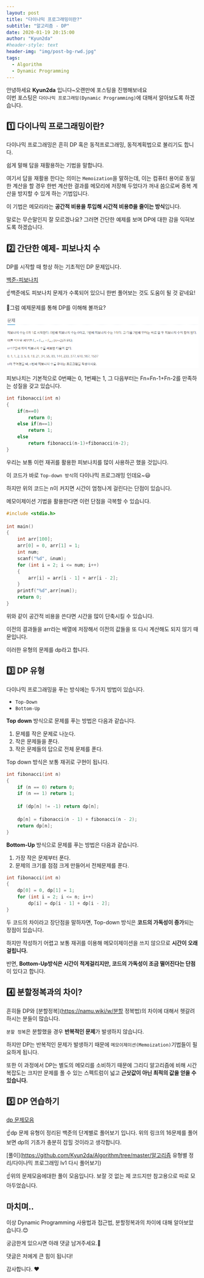 ```yaml
---
layout: post
title: "다이나믹 프로그래밍이란?"
subtitle: "알고리즘 - DP"
date: 2020-01-19 20:15:00
author: "Kyun2da"
#header-style: text
header-img: "img/post-bg-rwd.jpg"
tags:
  - Algorithm
  - Dynamic Programming
---
```


안녕하세요 **Kyun2da** 입니다~오랜만에 포스팅을 진행해보네요  
이번 포스팅은 `다이나믹 프로그래밍(Dynamic Programming)`에 대해서 알아보도록 하겠습니다.

## 1️⃣ 다이나믹 프로그래밍이란?
다이나믹 프로그래밍은 흔히 DP 혹은 동적프로그래밍, 동적계획법으로 불리기도 합니다. 

쉽게 말해 답을 재활용하는 기법을 말합니다. 

여기서 답을 재활용 한다는 의미는 `Memoization`을 말하는데, 이는 컴퓨터 용어로 동일한 계산을 할 경우 한번 계산한 결과를 메모리에 저장해 두었다가 꺼내 씀으로써 중복 계산을 방지할 수 있게 하는 기법입니다. 

이 기법은 메모리라는 **공간적 비용을 투입해 시간적 비용⏰을 줄이는 방식**입니다.

말로는 무슨말인지 잘 모르겠나요? 그러면 간단한 예제를 보며 DP에 대한 감을 익혀보도록 하겠습니다.

## 2️⃣ 간단한 예제- 피보나치 수

DP를 시작할 때 항상 하는 기초적인 DP 문제입니다. 

[백준-피보나치](https://www.acmicpc.net/problem/2748)

☝️백준에도 피보나치 문제가 수록되어 있으니 한번 풀어보는 것도 도움이 될 것 같네요!

🚏그럼 예제문제를 통해 DP를 이해해 볼까요?

![피보나치](/img/fibonacci.png)

피보나치는 기본적으로 0번째는 0, 1번째는 1, 그 다음부터는 Fn=Fn-1+Fn-2를 만족하는 성질을 갖고 있습니다.

```c++
int fibonacci(int n)
{
    if(n==0)
        return 0;
    else if(n==1)
        return 1;
    else
        return fibonacci(n-1)+fibonacci(n-2);
}
```

우리는 보통 이런 재귀를 활용한  피보나치를 많이 사용하곤 했을 것입니다.

이 코드가 바로 `Top-down 방식`의 다이나믹 프로그래밍 인데요~😃

하지만 위의 코드는 n이 커지면 시간이 엄청나게 걸린다는 단점이 있습니다.

메모이제이션 기법을 활용한다면 이런 단점을 극복할 수 있습니다.

```c++
#include <stdio.h>

int main()
{
	int arr[100];
	arr[0] = 0, arr[1] = 1;
	int num;
	scanf("%d", &num);
	for (int i = 2; i <= num; i++)
	{
		arr[i] = arr[i - 1] + arr[i - 2];
	}
    printf("%d",arr[num]);
	return 0;
}
```

위와 같이 공간적 비용을 쓴다면 시간을 많이 단축시킬 수 있습니다.

이전의 결과들을 arr라는 배열에 저장해서 이전의 값들을 또 다시 계산해도 되지 않기 때문입니다.

이러한 유형의 문제를 dp라고 합니다.

## 3️⃣ DP 유형

다이나믹 프로그래밍을 푸는 방식에는 두가지 방법이 있습니다.

- `Top-Down`
- `Bottom-Up`

**Top down** 방식으로 문제를 푸는 방법은 다음과 같습니다.

1. 문제를 작은 문제로 나눈다.
2. 작은 문제들을 푼다.
3. 작은 문제들의 답으로 전체 문제를 푼다.

Top down 방식은 보통 재귀로 구현이 됩니다.

```c++
int fibonacci(int n)
{
    if (n == 0) return 0;
    if (n == 1) return 1;
 
    if (dp[n] != -1) return dp[n];
 
    dp[n] = fibonacci(n - 1) + fibonacci(n - 2);
    return dp[n];
}
```

**Bottom-Up** 방식으로 문제를 푸는 방법은 다음과 같습니다.

1. 가장 작은 문제부터 푼다.
2. 문제의 크기를 점점 크게 만들어서 전체문제를 푼다.

```c++
int fibonacci(int n)
{
    dp[0] = 0, dp[1] = 1;
    for (int i = 2; i <= n; i++)
        dp[i] = dp[i - 1] + dp[i - 2];
}
```

두 코드의 차이라고 장단점을 말하자면, Top-down 방식은 **코드의 가독성이 증가**되는 장점이 있습니다.

하지만 작성하기 어렵고 보통 재귀를 이용해 메모이제이션을 쓰지 않으므로 **시간이 오래걸립니다.**

반면, **Bottom-Up방식은 시간이 적게걸리지만, 코드의 가독성이 조금 떨어진다는 단점**이 있다고 합니다.

##  4️⃣ 분할정복과의 차이?

흔히들 DP와 [분할정복](https://namu.wiki/w/분할 정복법)의 차이에 대해서 헷갈려 하시는 분들이 많습니다.

`분할 정복`은 분할했을 경우 **반복적인 문제**가 발생하지 않습니다. 

하지만 DP는 반복적인 문제가 발생하기 때문에 `메모이제이션(Memoization)`기법들이 필요하게 됩니다.

 또한 이 과정에서 DP는 별도의 메모리를 소비하기 때문에 그리디 알고리즘에 비해 시간 복잡도는 크지만 문제를 풀 수 있는 스펙트럼이 넓고 **근삿값이 아닌 최적의 값을 얻을 수 있습니다.**



## 5️⃣ DP 연습하기

[dp 문제모음](https://www.acmicpc.net/step/16)

☝️dp 문제 유형이 정리된 백준의 단계별로 풀어보기 입니다. 위의 링크의 16문제를 풀어보면 dp의 기초가 충분히 잡힐 것이라고 생각합니다.

[풀이](https://github.com/Kyun2da/Algorithm/tree/master/알고리즘 유형별 정리/다이나믹 프로그래밍 lv1 다시 풀어보기)

☝️위의 문제모음에대한 풀이 모음입니다. 보잘 것 없는 제 코드지만 참고용으로 따로 모아두었습니다.

## 마치며..

이상 Dynamic Programming 사용법과 접근법, 분할정복과의 차이에 대해 알아보았습니다.😊

궁금한게 있으시면 아래 댓글 남겨주세요.🙏 

댓글은 저에게 큰 힘이 됩니다! 

감사합니다. ❤️

